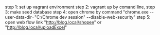step 1: set up vagrant environment
step 2: vagrant up by comand line,
step 3: make seed database
step 4: open chrome by command "chrome.exe --user-data-dir="C:/Chrome dev session" --disable-web-security"
step 5: open web flow link "http://blog.local/shopee" or "http://blog.local/uploadExcel"
